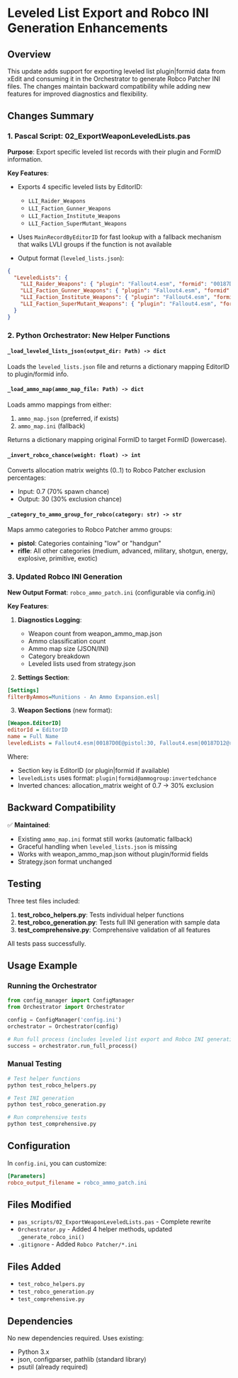 # Leveled List Export and Robco INI Generation Enhancements

## Overview

This update adds support for exporting leveled list plugin|formid data from xEdit and consuming it in the Orchestrator to generate Robco Patcher INI files. The changes maintain backward compatibility while adding new features for improved diagnostics and flexibility.

## Changes Summary

### 1. Pascal Script: 02_ExportWeaponLeveledLists.pas

**Purpose**: Export specific leveled list records with their plugin and FormID information.

**Key Features**:
- Exports 4 specific leveled lists by EditorID:
  - `LLI_Raider_Weapons`
  - `LLI_Faction_Gunner_Weapons`
  - `LLI_Faction_Institute_Weapons`
  - `LLI_Faction_SuperMutant_Weapons`

- Uses `MainRecordByEditorID` for fast lookup with a fallback mechanism that walks LVLI groups if the function is not available

- Output format (`leveled_lists.json`):
```json
{
  "LeveledLists": {
    "LLI_Raider_Weapons": { "plugin": "Fallout4.esm", "formid": "00187D0E" },
    "LLI_Faction_Gunner_Weapons": { "plugin": "Fallout4.esm", "formid": "00187D12" },
    "LLI_Faction_Institute_Weapons": { "plugin": "Fallout4.esm", "formid": "00187D1A" },
    "LLI_Faction_SuperMutant_Weapons": { "plugin": "Fallout4.esm", "formid": "00187D16" }
  }
}
```

### 2. Python Orchestrator: New Helper Functions

#### `_load_leveled_lists_json(output_dir: Path) -> dict`
Loads the `leveled_lists.json` file and returns a dictionary mapping EditorID to plugin/formid info.

#### `_load_ammo_map(ammo_map_file: Path) -> dict`
Loads ammo mappings from either:
1. `ammo_map.json` (preferred, if exists)
2. `ammo_map.ini` (fallback)

Returns a dictionary mapping original FormID to target FormID (lowercase).

#### `_invert_robco_chance(weight: float) -> int`
Converts allocation matrix weights (0..1) to Robco Patcher exclusion percentages:
- Input: 0.7 (70% spawn chance)
- Output: 30 (30% exclusion chance)

#### `_category_to_ammo_group_for_robco(category: str) -> str`
Maps ammo categories to Robco Patcher ammo groups:
- **pistol**: Categories containing "low" or "handgun"
- **rifle**: All other categories (medium, advanced, military, shotgun, energy, explosive, primitive, exotic)

### 3. Updated Robco INI Generation

**New Output Format**: `robco_ammo_patch.ini` (configurable via config.ini)

**Key Features**:

1. **Diagnostics Logging**:
   - Weapon count from weapon_ammo_map.json
   - Ammo classification count
   - Ammo map size (JSON/INI)
   - Category breakdown
   - Leveled lists used from strategy.json

2. **Settings Section**:
```ini
[Settings]
filterByAmmos=Munitions - An Ammo Expansion.esl|
```

3. **Weapon Sections** (new format):
```ini
[Weapon.EditorID]
editorId = EditorID
name = Full Name
leveledLists = Fallout4.esm|00187D0E@pistol:30, Fallout4.esm|00187D12@rifle:20
```

Where:
- Section key is EditorID (or plugin|formid if available)
- `leveledLists` uses format: `plugin|formid@ammogroup:invertedchance`
- Inverted chances: allocation_matrix weight of 0.7 → 30% exclusion

## Backward Compatibility

✅ **Maintained**:
- Existing `ammo_map.ini` format still works (automatic fallback)
- Graceful handling when `leveled_lists.json` is missing
- Works with weapon_ammo_map.json without plugin/formid fields
- Strategy.json format unchanged

## Testing

Three test files included:

1. **test_robco_helpers.py**: Tests individual helper functions
2. **test_robco_generation.py**: Tests full INI generation with sample data
3. **test_comprehensive.py**: Comprehensive validation of all features

All tests pass successfully.

## Usage Example

### Running the Orchestrator
```python
from config_manager import ConfigManager
from Orchestrator import Orchestrator

config = ConfigManager('config.ini')
orchestrator = Orchestrator(config)

# Run full process (includes leveled list export and Robco INI generation)
success = orchestrator.run_full_process()
```

### Manual Testing
```bash
# Test helper functions
python test_robco_helpers.py

# Test INI generation
python test_robco_generation.py

# Run comprehensive tests
python test_comprehensive.py
```

## Configuration

In `config.ini`, you can customize:
```ini
[Parameters]
robco_output_filename = robco_ammo_patch.ini
```

## Files Modified

- `pas_scripts/02_ExportWeaponLeveledLists.pas` - Complete rewrite
- `Orchestrator.py` - Added 4 helper methods, updated `_generate_robco_ini()`
- `.gitignore` - Added `Robco Patcher/*.ini`

## Files Added

- `test_robco_helpers.py`
- `test_robco_generation.py`
- `test_comprehensive.py`

## Dependencies

No new dependencies required. Uses existing:
- Python 3.x
- json, configparser, pathlib (standard library)
- psutil (already required)
